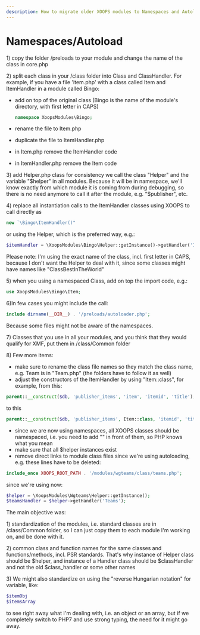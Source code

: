 ```yaml
---
description: How to migrate older XOOPS modules to Namespaces and Autoloading?
---
```


# Namespaces/Autoload

1\) copy the folder /preloads to your module and change the name of the class in core.php

2\) split each class in your /class folder into Class and ClassHandler. For example, if you have a file 'item.php' with a class called Item and ItemHandler in a module called Bingo:

* add on top of the original class \(Bingo is the name of the module's directory, with first letter in CAPS\)

  ```php 
  namespace XoopsModules\Bingo;
  ```

* rename the file to Item.php
* duplicate the file to ItemHandler.php
* in Item.php remove the ItemHandler code
* in ItemHandler.php remove the Item code

3\) add Helper.php class for consistency we call the class "Helper" and the variable "$helper" in all modules. Because it will be in namespace, we'll know exactly from which module it is coming from during debugging, so there is no need anymore to call it after the module, e.g. "$publisher", etc.

4\) replace all instantiation calls to the ItemHandler classes using XOOPS to call directly as 
```php
new `\Bingo\ItemHandler()" 
```
or using the Helper, which is the preferred way, e.g.:

```php 
$itemHandler = \XoopsModules\Bingo\Helper::getInstance()->getHandler('Item');`
```

Please note: I'm using the exact name of the class, incl. first letter in CAPS, because I don't want the Helper to deal with it, since some classes might have names like "ClassBestInTheWorld"

5\) when you using a namespaced Class, add on top the import code, e.g.:

```php 
use XoopsModules\Bingo\Item;
```

6\)In few cases you might include the call:

```php 
include dirname(__DIR__) . '/preloads/autoloader.php';
```
Because some files might not be aware of the namespaces.

7\) Classes that you use in all your modules, and you think that they would qualify for XMF, put them in /class/Common folder

8\) Few more items:

* make sure to rename the class file names so they match the class name, e.g. Team is in "Team.php"  \(the folders have to follow it as well\)
* adjust the constructors of the ItemHandler by using "Item::class", for example, from this:

```php
parent::__construct($db, 'publisher_items', 'item', 'itemid', 'title');
```
to this
```php
parent::__construct($db, 'publisher_items', Item::class, 'itemid', 'title');
```
* since we are now using namespaces, all XOOPS classes should be namespaced, i.e. you need to add "\" in front of them, so PHP knows what you mean
* make sure that all $helper instances exist
* remove direct links to module class files since we're using autoloading, e.g. these lines have to be deleted:

```php
include_once XOOPS_ROOT_PATH . '/modules/wgteams/class/teams.php';
```
since we're using now:

```php
$helper = \XoopsModules\Wgteams\Helper::getInstance();
$teamsHandler = $helper->getHandler('Teams');
```

The main objective was:

1\) standardization of the modules, i.e. standard classes are in /class/Common folder, so I can just copy them to each module I'm working on, and be done with it.

2\) common class and function names for the same classes and functions/methods, incl. PSR standards. That's why instance of Helper class should be $helper, and instance of a Handler class should be $classHandler and not the old $class\_handler or some other names

3\) We might also standardize on using the "reverse Hungarian notation" for variable, like: 
```php
$itemObj   
$itemsArray
```

to see right away what I'm dealing with, i.e. an object or an array, but if we completely switch to PHP7 and use strong typing, the need for it might go away.



